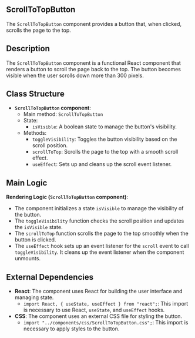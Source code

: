 ## ScrollToTopButton

The `ScrollToTopButton` component provides a button that, when clicked, scrolls the page to the top.

## Description

The `ScrollToTopButton` component is a functional React component that renders a button to scroll the page back to the top. The button becomes visible when the user scrolls down more than 300 pixels.

## Class Structure

- **`ScrollToTopButton` component**:
  - Main method: `ScrollToTopButton`
  - State:
    - `isVisible`: A boolean state to manage the button's visibility.
  - Methods:
    - `toggleVisibility`: Toggles the button visibility based on the scroll position.
    - `scrollToTop`: Scrolls the page to the top with a smooth scroll effect.
    - `useEffect`: Sets up and cleans up the scroll event listener.

## Main Logic

**Rendering Logic (`ScrollToTopButton` component)**:
  - The component initializes a state `isVisible` to manage the visibility of the button.
  - The `toggleVisibility` function checks the scroll position and updates the `isVisible` state.
  - The `scrollToTop` function scrolls the page to the top smoothly when the button is clicked.
  - The `useEffect` hook sets up an event listener for the `scroll` event to call `toggleVisibility`. It cleans up the event listener when the component unmounts.

## External Dependencies

- **React**: The component uses React for building the user interface and managing state.
  - `import React, { useState, useEffect } from "react";`: This import is necessary to use React, `useState`, and `useEffect` hooks.
- **CSS**: The component uses an external CSS file for styling the button.
  - `import "../components/css/ScrollToTopButton.css";`: This import is necessary to apply styles to the button.
